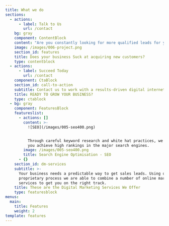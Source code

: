 ```yaml
---
title: What we do
sections:
  - actions:
      - label: Talk to Us
        url: /contact
    bg: gray
    component: ContentBlock
    content: "Are you constantly looking for more qualified leads for your sales team?\r\n\nYou are not alone. 85% of internet marketing experts worldwide believe that finding qualified leads to a business is the most important aspect of their marketing arsenal. As they say, without sales you have no business."
    image: /images/006-project.png
    section_id: features
    title: Does your business Suck at acquiring new customers?
    type: contentblock
  - actions:
      - label: Succeed Today
        url: /contact
    component: CtaBlock
    section_id: call-to-action
    subtitle: Contact us to work with a results-driven digital internet marketing agency
    title: READY TO GROW YOUR BUSINESS?
    type: ctablock
  - bg: gray
    component: FeaturesBlock
    featureslist:
      - actions: []
        content: >-
          ![SEO](/images/005-seo400.png)


          Through careful keyword research and white hat practices, we can help
          you achieve high rankings in the major search engines.
        image: /images/005-seo400.png
        title: Search Engine Optimisation - SEO
      - {}
    section_id: dm-services
    subtitle: >-
      Your business needs a predictable way to get sales leads. Using our
      proprietary process we are able to combine a number of online marketing
      services to get you on the right track.
    title: These are the Digital Marketing Services We Offer
    type: featuresblock
menus:
  main:
    title: Features
    weight: 2
template: features
---
```



